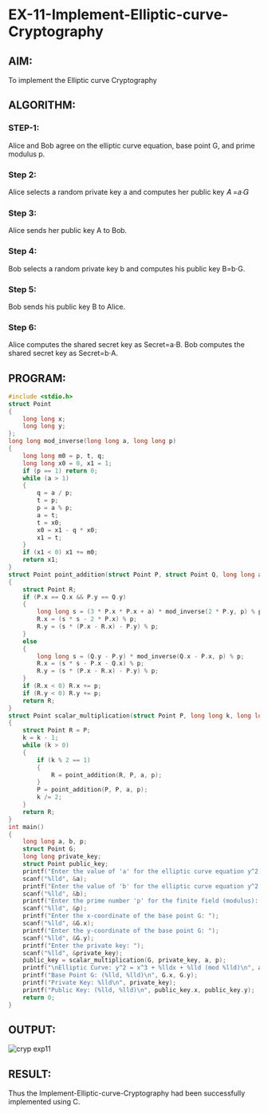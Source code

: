 # EX-11-Implement-Elliptic-curve-Cryptography
## AIM:

To implement the Elliptic curve Cryptography
## ALGORITHM:
### STEP-1:

Alice and Bob agree on the elliptic curve equation, base point G, and prime modulus p.
### Step 2:

Alice selects a random private key a and computes her public key 𝐴 =𝑎⋅𝐺
### Step 3:

Alice sends her public key A to Bob.
### Step 4:

Bob selects a random private key b and computes his public key B=b⋅G.
### Step 5:

Bob sends his public key B to Alice.
### Step 6:

Alice computes the shared secret key as Secret=a⋅B. Bob computes the shared secret key as Secret=b⋅A.
## PROGRAM:
```C
#include <stdio.h>
struct Point 
{
    long long x;
    long long y;
};
long long mod_inverse(long long a, long long p) 
{
    long long m0 = p, t, q;
    long long x0 = 0, x1 = 1;
    if (p == 1) return 0;
    while (a > 1) 
    {
        q = a / p;
        t = p;
        p = a % p;
        a = t;
        t = x0;
        x0 = x1 - q * x0;
        x1 = t;
    }
    if (x1 < 0) x1 += m0;
    return x1;
}
struct Point point_addition(struct Point P, struct Point Q, long long a, long long p)
{
    struct Point R;
    if (P.x == Q.x && P.y == Q.y) 
    {
        long long s = (3 * P.x * P.x + a) * mod_inverse(2 * P.y, p) % p;
        R.x = (s * s - 2 * P.x) % p;
        R.y = (s * (P.x - R.x) - P.y) % p;
    } 
    else 
    {
        long long s = (Q.y - P.y) * mod_inverse(Q.x - P.x, p) % p;
        R.x = (s * s - P.x - Q.x) % p;
        R.y = (s * (P.x - R.x) - P.y) % p;
    }
    if (R.x < 0) R.x += p;
    if (R.y < 0) R.y += p;
    return R;
}
struct Point scalar_multiplication(struct Point P, long long k, long long a, long long p) 
{
    struct Point R = P;
    k = k - 1; 
    while (k > 0)
    {
        if (k % 2 == 1) 
        {
            R = point_addition(R, P, a, p);
        }
        P = point_addition(P, P, a, p);
        k /= 2;
    }
    return R;
}
int main() 
{
    long long a, b, p;  
    struct Point G;     
    long long private_key;
    struct Point public_key;
    printf("Enter the value of 'a' for the elliptic curve equation y^2 = x^3 + ax + b (mod p): ");
    scanf("%lld", &a);
    printf("Enter the value of 'b' for the elliptic curve equation y^2 = x^3 + ax + b (mod p): ");
    scanf("%lld", &b);
    printf("Enter the prime number 'p' for the finite field (modulus): ");
    scanf("%lld", &p);
    printf("Enter the x-coordinate of the base point G: ");
    scanf("%lld", &G.x);
    printf("Enter the y-coordinate of the base point G: ");
    scanf("%lld", &G.y);
    printf("Enter the private key: ");
    scanf("%lld", &private_key);
    public_key = scalar_multiplication(G, private_key, a, p);
    printf("\nElliptic Curve: y^2 = x^3 + %lldx + %lld (mod %lld)\n", a, b, p);
    printf("Base Point G: (%lld, %lld)\n", G.x, G.y);
    printf("Private Key: %lld\n", private_key);
    printf("Public Key: (%lld, %lld)\n", public_key.x, public_key.y);
    return 0;
}
```
## OUTPUT:

![cryp exp11](https://github.com/user-attachments/assets/f9c1cccf-eae2-4cec-90a9-20485b2aea0f)


## RESULT:
Thus the Implement-Elliptic-curve-Cryptography had been successfully implemented using C.

